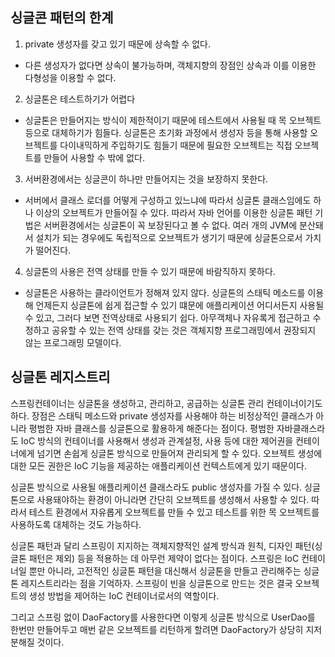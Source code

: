 ## 싱글콘 패턴의 한계
1. private 생성자를 갖고 있기 때문에 상속할 수 없다.
- 다른 생성자가 없다면 상속이 불가능하며, 객체지향의 장점인 상속과 이를 이용한 다형성을 이용할 수 없다.

2. 싱글톤은 테스트하기가 어렵다
- 싱글톤은 만들어지는 방식이 제한적이기 때문에 테스트에서 사용될 때 목 오브젝트 등으로 대체하기가 힘들다. 싱글톤은 초기화 과정에서 생성자 등을 통해 사용할 오브젝트를
다이내믹하게 주입하기도 힘들기 때문에 필요한 오브젝트는 직접 오브젝트를 만들어 사용할 수 밖에 없다.

3. 서버환경에서는 싱글콘이 하나만 만들어지는 것을 보장하지 못한다.
- 서버에서 클래스 로더를 어떻게 구성하고 있느냐에 따라서 싱글톤 클래스임에도 하나 이상의 오브젝트가 만들어질 수 있다. 따라서 자바 언어를 이용한 싱글톤 패턴 기법은 서버환경에서는 싱글톤이 꼭 보장된다고 볼 수 없다. 여러 개의 JVM에 분산돼서 설치가 되는 경우에도 독립적으로 오브젝트가 생기기 때문에 싱글톤으로서 가치가 떨어진다.

4. 싱글톤의 사용은 전역 상태를 만들 수 있기 때문에 바람직하지 못하다.
- 싱글톤은 사용하는 클라이언트가 정해져 있지 않다. 싱글톤의 스태틱 메소드를 이용해 언제든지 싱글톤에 쉽게 접근할 수 있기 떄문에 애플리케이션 어디서든지 사용될 수 있고, 그러다 보면 전역상태로 사용되기 쉽다. 아무객체나 자유록게 접근하고 수정하고 공유할 수 있는 전역 상태를 갖는 것은 객체지향 프로그래밍에서 권장되지 않는 프로그래밍 모델이다.

## 싱글톤 레지스트리
스프링컨테이너는 싱글톤을 생성하고, 관리하고, 공급하는 싱글톤 관리 컨테이너이기도 하다.
장점은 스태틱 메소드와 private 생성자를 사용해야 하는 비정상적인 클래스가 아니라 평범한 자바 클래스를 싱글톤으로 활용하게 해준다는 점이다.
평범한 자바클래스라도 IoC 방식의 컨테이너를 사용해서 생성과 관계설정, 사용 등에 대한 제어권을 컨테이너에게 넘기면 손쉽게 싱글톤 방식으로 만들어져 관리되게 할 수 있다.
오브젝트 생성에 대한 모든 권한은 IoC 기능을 제공하는 애플리케이션 컨텍스트에게 있기 때문이다.

싱글톤 방식으로 사용될 애플리케이션 클래스라도 public 생성자를 가질 수 있다. 싱글톤으로 사용돼야하는 환경이 아니라면 간단히 오브젝트를 생성해서 사용할 수 있다. 따라서 테스트 환경에서 자유롭게 오브젝트를 만들 수 있고 테스트를 위한 목 오브젝트를 사용하도록 대체하는 것도 가능하다.

싱글톤 패턴과 달리 스프링이 지지하는 객체지향적인 설계 방식과 원칙, 디자인 패턴(싱글톤 패턴은 제외) 등을 적용하는 데 아무런 제약이 없다는 점이다. 스프링은 IoC 컨테이너일 뿐만 아니라, 고전적인 싱글톤 패턴을 대신해서 싱글톤을 만들고 관리해주는 싱글톤 레지스트리라는 점을 기억하자. 스프링이 빈을 싱글톤으로 만드는 것은 결국 오브젝트의 생성 방법을 제어하는 IoC 컨테이너로서의 역할이다.

그리고 스프링 없이 DaoFactory를 사용한다면 이렇게 싱글톤 방식으로 UserDao를 한번만 만들어두고 매번 같은 오브젝트를 리턴하게 할려면 DaoFactory가 상당히 지저분해질 것이다.
